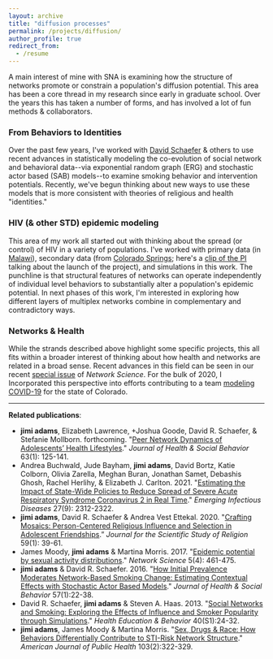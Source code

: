```yaml
---
layout: archive
title: "diffusion processes"
permalink: /projects/diffusion/
author_profile: true
redirect_from:
  - /resume
---
```


A main interest of mine with SNA is examining how the structure of networks promote or constrain a population's diffusion potential. This area has been a core thread in my research since early in graduate school. Over the years this has taken a number of forms, and has involved a lot of fun methods & collaborators.

### From Behaviors to Identities
Over the past few years, I've worked with [David Schaefer](https://sites.google.com/site/drschaef/) & others to use recent advances in statistically modeling the co-evolution of social network and behavioral data--via exponential random graph (ERG) and stochastic actor based (SAB) models--to examine smoking behavior and intervention potentials. Recently, we've begun thinking about new ways to use these models that is more consistent with theories of religious and health "identities."

### HIV (& other STD) epidemic modeling
This area of my work all started out with thinking about the spread (or control) of HIV in a variety of populations. I've worked with primary data (in [Malawi](https://malawi.pop.upenn.edu/malawi-data-mlsfh)), secondary data (from [Colorado Springs](http://www.icpsr.umich.edu/icpsrweb/NAHDAP/studies/22140); here's a [clip of the PI](https://www.youtube.com/watch?v=NzBAzXUrqag) talking about the launch of the project), and simulations in this work. The punchline is that structural features of networks can operate independently of individual level behaviors to substantially alter a population's epidemic potential. In next phases of this work, I'm interested in exploring how different layers of multiplex networks combine in complementary and contradictory ways.

### Networks & Health
While the strands described above highlight some specific projects, this all fits within a broader interest of thinking about how health and networks are related in a broad sense. Recent advances in this field can be seen in our recent [special issue](https://www.cambridge.org/core/journals/network-science/article/coevolution-of-networks-and-health/05DE4786C25DA517B2A12E33B98ECCE3) of *Network Science*.  For the bulk of 2020, I Incorporated this perspective into efforts contributing to a team [modeling COVID-19](/covid/) for the state of Colorado.

______
**Related publications**:

  - **jimi adams**, Elizabeth Lawrence, +Joshua Goode, David R. Schaefer, & Stefanie Mollborn. forthcoming. "[Peer Network Dynamics of Adolescents’ Health Lifestyles](https://osf.io/xnd39/)." *Journal of Health & Social Behavior* 63(1): 125-141.
  - Andrea Buchwald, Jude Bayham, **jimi adams**, David Bortz, Katie Colborn, Olivia Zarella, Meghan Buran, Jonathan Samet, Debashis Ghosh, Rachel Herlihy, & Elizabeth J. Carlton. 2021. "[Estimating the Impact of State-Wide Policies to Reduce Spread of Severe Acute Respiratory Syndrome Coronavirus 2 in Real Time](https://wwwnc.cdc.gov/eid/article/27/9/20-4167_article)." *Emerging Infectious Diseases* 27(9): 2312-2322.
  - **jimi adams**, David R. Schaefer & Andrea Vest Ettekal. 2020. "[Crafting Mosaics: Person-Centered Religious Influence and Selection in Adolescent Friendships](https://osf.io/dc5gh/).” *Journal for the Scientific Study of Religion* 59(1): 39-61.
  - James Moody, **jimi adams** & Martina Morris. 2017. "[Epidemic potential by sexual activity distributions](../files/2017_NS.pdf)." *Network Science* 5(4): 461-475.
  - **jimi adams** & David R. Schaefer. 2016. "[How Initial Prevalence Moderates Network-Based Smoking Change: Estimating Contextual Effects with Stochastic Actor Based Models](../files/2016_JHSB.pdf)." *Journal of Health & Social Behavior* 57(1):22-38.
  - David R. Schaefer, **jimi adams** & Steven A. Haas. 2013. "[Social Networks and Smoking: Exploring the Effects of Influence and Smoker Popularity through Simulations](../files/2013_HE&B.pdf)." *Health Education & Behavior* 40(S1):24-32.
  - **jimi adams**, James Moody & Martina Morris. "[Sex, Drugs & Race: How Behaviors Differentially Contribute to STI-Risk Network Structure](../files/2013_AJPH.pdf)." *American Journal of Public Health* 103(2):322-329. 
